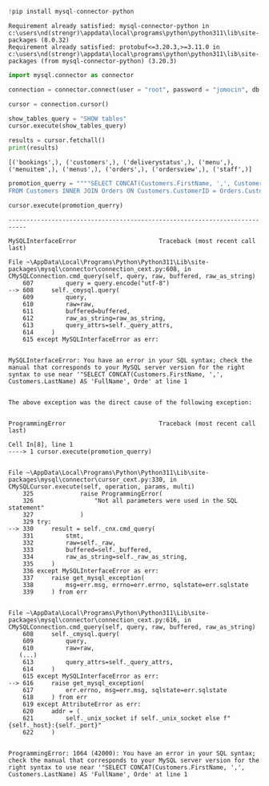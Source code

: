 ```python
!pip install mysql-connector-python
```

    Requirement already satisfied: mysql-connector-python in c:\users\nd(strengr)\appdata\local\programs\python\python311\lib\site-packages (8.0.32)
    Requirement already satisfied: protobuf<=3.20.3,>=3.11.0 in c:\users\nd(strengr)\appdata\local\programs\python\python311\lib\site-packages (from mysql-connector-python) (3.20.3)
    


```python
import mysql.connector as connector
```


```python
connection = connector.connect(user = "root", password = "jomocin", db ="LittleLemonDB")
```


```python
cursor = connection.cursor()
```


```python
show_tables_query = "SHOW tables" 
cursor.execute(show_tables_query)
```


```python
results = cursor.fetchall()
print(results)
```

    [('bookings',), ('customers',), ('deliverystatus',), ('menu',), ('menuitem',), ('menus',), ('orders',), ('ordersview',), ('staff',)]
    


```python
promotion_querry = """"SELECT CONCAT(Customers.FirstName, ',', Customers.LastName) AS 'FullName', Orders.TotalCost
FROM Customers INNER JOIN Orders ON Customers.CustomerID = Orders.CustomerID WHERE Orders.TotalCost > 60;"""


```


```python
cursor.execute(promotion_querry)
```


    ---------------------------------------------------------------------------

    MySQLInterfaceError                       Traceback (most recent call last)

    File ~\AppData\Local\Programs\Python\Python311\Lib\site-packages\mysql\connector\connection_cext.py:608, in CMySQLConnection.cmd_query(self, query, raw, buffered, raw_as_string)
        607         query = query.encode("utf-8")
    --> 608     self._cmysql.query(
        609         query,
        610         raw=raw,
        611         buffered=buffered,
        612         raw_as_string=raw_as_string,
        613         query_attrs=self._query_attrs,
        614     )
        615 except MySQLInterfaceError as err:
    

    MySQLInterfaceError: You have an error in your SQL syntax; check the manual that corresponds to your MySQL server version for the right syntax to use near '"SELECT CONCAT(Customers.FirstName, ',', Customers.LastName) AS 'FullName', Orde' at line 1

    
    The above exception was the direct cause of the following exception:
    

    ProgrammingError                          Traceback (most recent call last)

    Cell In[8], line 1
    ----> 1 cursor.execute(promotion_querry)
    

    File ~\AppData\Local\Programs\Python\Python311\Lib\site-packages\mysql\connector\cursor_cext.py:330, in CMySQLCursor.execute(self, operation, params, multi)
        325             raise ProgrammingError(
        326                 "Not all parameters were used in the SQL statement"
        327             )
        329 try:
    --> 330     result = self._cnx.cmd_query(
        331         stmt,
        332         raw=self._raw,
        333         buffered=self._buffered,
        334         raw_as_string=self._raw_as_string,
        335     )
        336 except MySQLInterfaceError as err:
        337     raise get_mysql_exception(
        338         msg=err.msg, errno=err.errno, sqlstate=err.sqlstate
        339     ) from err
    

    File ~\AppData\Local\Programs\Python\Python311\Lib\site-packages\mysql\connector\connection_cext.py:616, in CMySQLConnection.cmd_query(self, query, raw, buffered, raw_as_string)
        608     self._cmysql.query(
        609         query,
        610         raw=raw,
       (...)
        613         query_attrs=self._query_attrs,
        614     )
        615 except MySQLInterfaceError as err:
    --> 616     raise get_mysql_exception(
        617         err.errno, msg=err.msg, sqlstate=err.sqlstate
        618     ) from err
        619 except AttributeError as err:
        620     addr = (
        621         self._unix_socket if self._unix_socket else f"{self._host}:{self._port}"
        622     )
    

    ProgrammingError: 1064 (42000): You have an error in your SQL syntax; check the manual that corresponds to your MySQL server version for the right syntax to use near '"SELECT CONCAT(Customers.FirstName, ',', Customers.LastName) AS 'FullName', Orde' at line 1



```python

```
